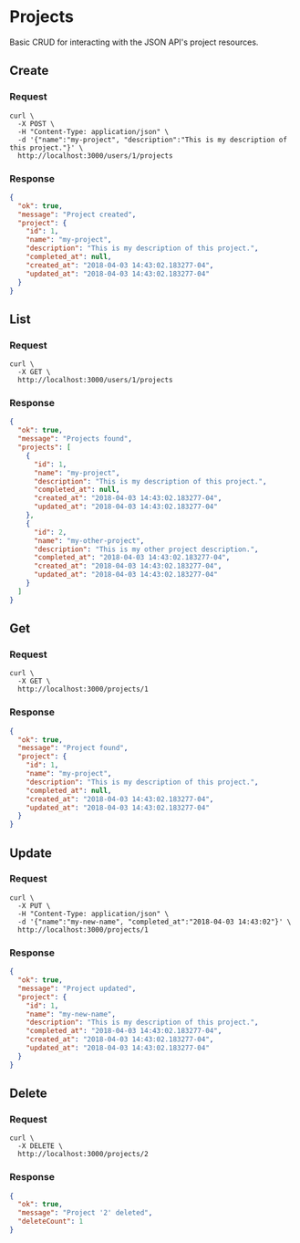# Projects

Basic CRUD for interacting with the JSON API's project resources.

## Create

### Request

```shell
curl \
  -X POST \
  -H "Content-Type: application/json" \
  -d '{"name":"my-project", "description":"This is my description of this project."}' \
  http://localhost:3000/users/1/projects
```

### Response

```json
{
  "ok": true,
  "message": "Project created",
  "project": {
    "id": 1,
    "name": "my-project",
    "description": "This is my description of this project.",
    "completed_at": null,
    "created_at": "2018-04-03 14:43:02.183277-04",
    "updated_at": "2018-04-03 14:43:02.183277-04"
  }
}
```

## List

### Request

```shell
curl \
  -X GET \
  http://localhost:3000/users/1/projects
```

### Response

```json
{
  "ok": true,
  "message": "Projects found",
  "projects": [
    {
      "id": 1,
      "name": "my-project",
      "description": "This is my description of this project.",
      "completed_at": null,
      "created_at": "2018-04-03 14:43:02.183277-04",
      "updated_at": "2018-04-03 14:43:02.183277-04"
    },
    {
      "id": 2,
      "name": "my-other-project",
      "description": "This is my other project description.",
      "completed_at": "2018-04-03 14:43:02.183277-04",
      "created_at": "2018-04-03 14:43:02.183277-04",
      "updated_at": "2018-04-03 14:43:02.183277-04"
    }
  ]
}
```

## Get

### Request

```shell
curl \
  -X GET \
  http://localhost:3000/projects/1
```

### Response

```json
{
  "ok": true,
  "message": "Project found",
  "project": {
    "id": 1,
    "name": "my-project",
    "description": "This is my description of this project.",
    "completed_at": null,
    "created_at": "2018-04-03 14:43:02.183277-04",
    "updated_at": "2018-04-03 14:43:02.183277-04"
  }
}
```

## Update

### Request

```shell
curl \
  -X PUT \
  -H "Content-Type: application/json" \
  -d '{"name":"my-new-name", "completed_at":"2018-04-03 14:43:02"}' \
  http://localhost:3000/projects/1
```

### Response

```json
{
  "ok": true,
  "message": "Project updated",
  "project": {
    "id": 1,
    "name": "my-new-name",
    "description": "This is my description of this project.",
    "completed_at": "2018-04-03 14:43:02.183277-04",
    "created_at": "2018-04-03 14:43:02.183277-04",
    "updated_at": "2018-04-03 14:43:02.183277-04"
  }
}
```

## Delete

### Request

```shell
curl \
  -X DELETE \
  http://localhost:3000/projects/2
```

### Response

```json
{
  "ok": true,
  "message": "Project '2' deleted",
  "deleteCount": 1
}
```
